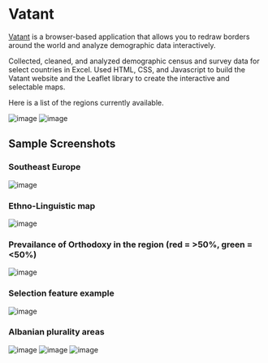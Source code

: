 # Vatant #
 [Vatant](https://vatant.com/) is a browser-based application that allows you to redraw borders around the world and analyze demographic data interactively.

 Collected, cleaned, and analyzed demographic census and survey data for select countries in Excel. Used HTML, CSS, and Javascript to build the Vatant website and the Leaflet library to create the interactive and selectable maps.

  Here is a list of the regions currently available.
  
![image](https://github.com/user-attachments/assets/1d36094e-1ffc-446a-b379-e6dce36f799d)
![image](https://github.com/user-attachments/assets/ecd005df-0460-4d65-bc17-0e9ac5be8046)


## Sample Screenshots
### Southeast Europe
![image](https://github.com/user-attachments/assets/5cc11a06-cc9a-4c9d-8bac-c26e3440e727)

### Ethno-Linguistic map
![image](https://github.com/user-attachments/assets/8b2c0f99-82ec-45dd-8b1d-fe2dc2afeb3c)

### Prevailance of Orthodoxy in the region (red = >50%, green = <50%)
![image](https://github.com/user-attachments/assets/35d010d7-7983-4c2c-8a36-c38936b24100)

### Selection feature example
![image](https://github.com/user-attachments/assets/efb4f005-1b56-47e4-a7a4-b8aac90ffcaa)

### Albanian plurality areas
![image](https://github.com/user-attachments/assets/c5984e23-4d4b-4dd3-9b4a-fdcf1e720287)
![image](https://github.com/user-attachments/assets/47cfbb53-2482-4445-9803-c695357f8bb0)
![image](https://github.com/user-attachments/assets/7c0cf880-3b31-4117-829e-e29a1b55fd60)
